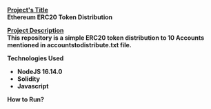 <b><u>Project's Title</u><b><br/>
  Ethereum ERC20 Token Distribution

<b><u>Project Description</u></b><br/>
 This repository is a simple ERC20 token distribution to 10 Accounts mentioned in accountstodistribute.txt file.

<b>Technologies Used</b>
  
<ul>  
  <li>NodeJS 16.14.0</li>
  <li>Solidity</li>
  <li>Javascript</li>
</ul>

<b>How to Run?</b>

